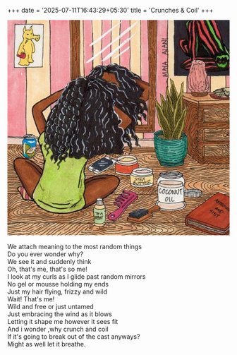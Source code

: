 +++
date = '2025-07-11T16:43:29+05:30'
title = 'Crunches & Coil'
+++

![cover](./featured.png)

We attach meaning to the most random things<br>
Do you ever wonder why?<br>
We see it and suddenly think<br>
Oh, that's me, that's so me!<br>
I look at my curls as I glide past random mirrors<br>
No gel or mousse holding my ends<br>
Just my hair flying, frizzy and wild<br>
Wait! That's me!<br>
Wild and free or just untamed<br>
Just embracing the wind as it blows<br>
Letting it shape me however it sees fit<br>
And i wonder ,why crunch and coil<br>
If it's going to break out of the cast anyways?<br>
Might as well let it breathe.<br>
